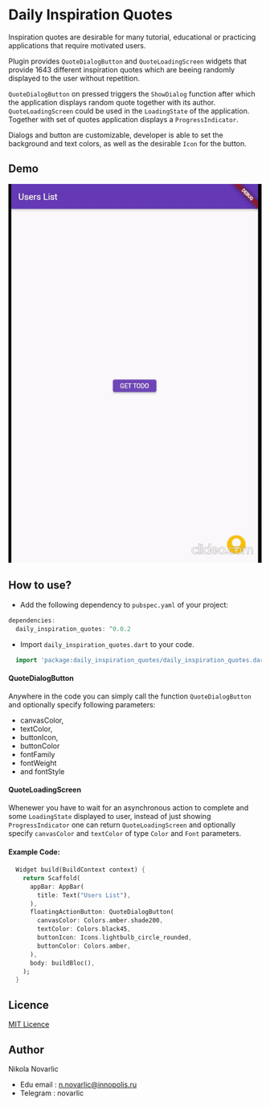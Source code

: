 # Daily Inspiration Quotes

Inspiration quotes are desirable for many tutorial, educational or practicing applications that
require motivated users.

Plugin provides `QuoteDialogButton` and `QuoteLoadingScreen` widgets that provide 1643 different inspiration quotes which are beeing randomly displayed to the user without repetition.

`QuoteDialogButton` on pressed triggers the `ShowDialog` function after which the application displays random quote together with its author.
`QuoteLoadingScreen` could be used in the `LoadingState` of the application. Together with set of quotes application displays a `ProgressIndicator`.

Dialogs and button are customizable, developer is able to set the background and text colors, as well as the desirable `Icon` for the button.

## Demo
![Demo](https://github.com/greendate/daily_inspiration_quotes/blob/main/demo/demo.gif)

## How to use?
- Add the following dependency to `pubspec.yaml` of your project:
```dart
dependencies:
  daily_inspiration_quotes: ^0.0.2
```
- Import `daily_inspiration_quotes.dart` to your code.
```dart
  import 'package:daily_inspiration_quotes/daily_inspiration_quotes.dart';
```
#### QuoteDialogButton
Anywhere in the code you can simply call the function `QuoteDialogButton` and optionally specify following parameters:
- canvasColor,
- textColor,
- buttonIcon,
- buttonColor
- fontFamily
- fontWeight
- and fontStyle
#### QuoteLoadingScreen
Whenewer you have to wait for an asynchronous action to complete and some `LoadingState` displayed to user, instead of just showing `ProgressIndicator` one can return `QuoteLoadingScreen` and optionally specify `canvasColor` and `textColor` of type `Color` and `Font` parameters.
#### Example Code:
```dart
  Widget build(BuildContext context) {
    return Scaffold(
      appBar: AppBar(
        title: Text("Users List"),
      ),
      floatingActionButton: QuoteDialogButton(
        canvasColor: Colors.amber.shade200,
        textColor: Colors.black45,
        buttonIcon: Icons.lightbulb_circle_rounded,
        buttonColor: Colors.amber,
      ),
      body: buildBloc(),
    );
  }
```
## Licence
[MIT Licence](https://github.com/greendate/daily_inspiration_quotes/blob/main/LICENSE)

## Author
Nikola Novarlic
- Edu email : n.novarlic@innopolis.ru
- Telegram : novarlic
